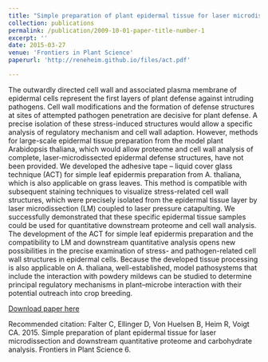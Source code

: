 ```yaml
---
title: "Simple preparation of plant epidermal tissue for laser microdissection and downstream quantitative proteome and carbohydrate analysis"
collection: publications
permalink: /publication/2009-10-01-paper-title-number-1
excerpt: ''
date: 2015-03-27
venue: 'Frontiers in Plant Science'
paperurl: 'http://reneheim.github.io/files/act.pdf'

---
```

The outwardly directed cell wall and associated plasma membrane of epidermal cells represent the first layers of plant defense against intruding pathogens. Cell wall modifications and the formation of defense structures at sites of attempted pathogen penetration are decisive for plant defense. A precise isolation of these stress-induced structures would allow a specific analysis of regulatory mechanism and cell wall adaption. However, methods for large-scale epidermal tissue preparation from the model plant Arabidopsis thaliana, which would allow proteome and cell wall analysis of complete, laser-microdissected epidermal defense structures, have not been provided. We developed the adhesive tape – liquid cover glass technique (ACT) for simple leaf epidermis preparation from A. thaliana, which is also applicable on grass leaves. This method is compatible with subsequent staining techniques to visualize stress-related cell wall structures, which were precisely isolated from the epidermal tissue layer by laser microdissection (LM) coupled to laser pressure catapulting. We successfully demonstrated that these specific epidermal tissue samples could be used for quantitative downstream proteome and cell wall analysis. The development of the ACT for simple leaf epidermis preparation and the compatibility to LM and downstream quantitative analysis opens new possibilities in the precise examination of stress- and pathogen-related cell wall structures in epidermal cells. Because the developed tissue processing is also applicable on A. thaliana, well-established, model pathosystems that include the interaction with powdery mildews can be studied to determine principal regulatory mechanisms in plant–microbe interaction with their potential outreach into crop breeding.

[Download paper here](http://reneheim.github.io/files/act.pdf)

Recommended citation: Falter C, Ellinger D, Von Huelsen B, Heim R, Voigt CA. 2015. Simple preparation of plant epidermal tissue for laser microdissection and downstream quantitative proteome and carbohydrate analysis. Frontiers in Plant Science 6.
